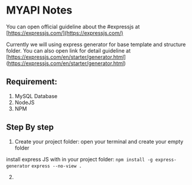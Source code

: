 # MYAPI Notes

You can open official guideline about the #expressjs at [https://expressjs.com/](https://expressjs.com/) 

Currently we will using express generator for base template and structure folder. You can also open link for detail guideline at [https://expressjs.com/en/starter/generator.html] (https://expressjs.com/en/starter/generator.html)

## Requirement:
1. MySQL Database
2. NodeJS
3. NPM


## Step By step

1. Create your project folder: open your terminal and create your empty folder

install express JS with in your project folder:
`npm install -g express-generator`
`express --no-view .`

2. 

